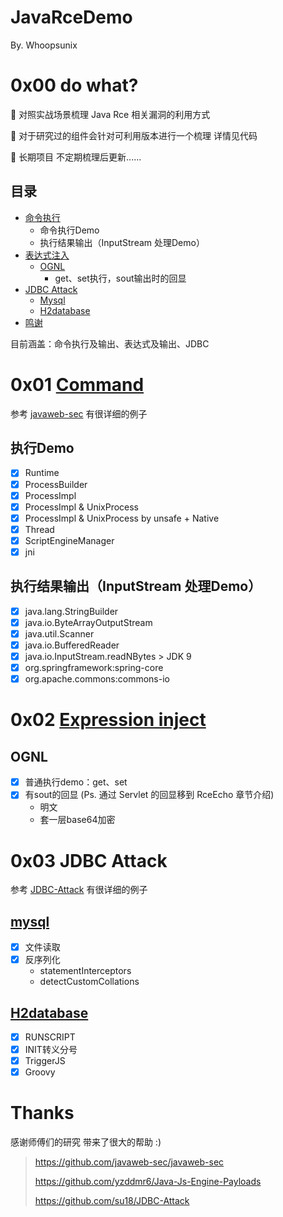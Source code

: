 # JavaRceDemo

By. Whoopsunix

# 0x00 do what?

🚀 对照实战场景梳理 Java Rce 相关漏洞的利用方式

🚩 对于研究过的组件会针对可利用版本进行一个梳理 详情见代码

🚧 长期项目 不定期梳理后更新......

## 目录

- [命令执行](#0x01-command)
    - 命令执行Demo
    - 执行结果输出（InputStream 处理Demo）
- [表达式注入](#0x02-expression-inject)
    - [OGNL](#ognl)
        - get、set执行，sout输出时的回显
- [JDBC Attack](#0x03-jdbc-attack)
    - [Mysql](#mysql)
    - [H2database](#h2database)
- [鸣谢](#Thanks)

目前涵盖：命令执行及输出、表达式及输出、JDBC

# 0x01 [Command](Command)

参考 [javaweb-sec](https://github.com/javaweb-sec/javaweb-sec) 有很详细的例子

## 执行Demo

- [x] Runtime
- [x] ProcessBuilder
- [x] ProcessImpl
- [x] ProcessImpl & UnixProcess
- [x] ProcessImpl & UnixProcess by unsafe + Native
- [x] Thread
- [x] ScriptEngineManager
- [x] jni

## 执行结果输出（InputStream 处理Demo）

- [x] java.lang.StringBuilder
- [x] java.io.ByteArrayOutputStream
- [x] java.util.Scanner
- [x] java.io.BufferedReader
- [x] java.io.InputStream.readNBytes > JDK 9
- [x] org.springframework:spring-core
- [x] org.apache.commons:commons-io

# 0x02 [Expression inject](Expression)

## OGNL

- [x] 普通执行demo：get、set
- [x] 有sout的回显 (Ps. 通过 Servlet 的回显移到 RceEcho 章节介绍)
    - 明文
    - 套一层base64加密

# 0x03 JDBC Attack

参考 [JDBC-Attack](https://github.com/su18/JDBC-Attack) 有很详细的例子

## [mysql](JDBCAttack/MysqlAttack)

- [x] 文件读取
- [x] 反序列化
    - statementInterceptors
    - detectCustomCollations

## [H2database](JDBCAttack/H2Attack)

- [x] RUNSCRIPT
- [x] INIT转义分号
- [x] TriggerJS
- [x] Groovy

# Thanks

感谢师傅们的研究 带来了很大的帮助 :)

> https://github.com/javaweb-sec/javaweb-sec
>
> https://github.com/yzddmr6/Java-Js-Engine-Payloads
>
> https://github.com/su18/JDBC-Attack
